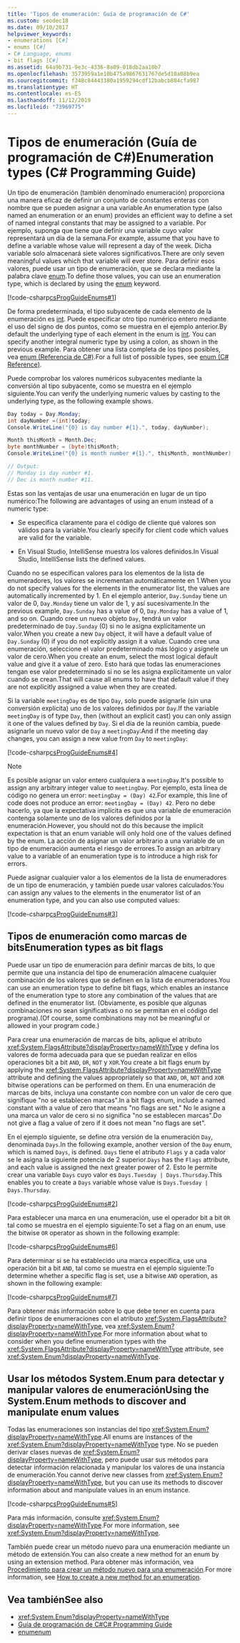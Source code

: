 ```yaml
---
title: 'Tipos de enumeración: Guía de programación de C#'
ms.custom: seodec18
ms.date: 09/10/2017
helpviewer_keywords:
- enumerations [C#]
- enums [C#]
- C# Language, enums
- bit flags [C#]
ms.assetid: 64a9b731-9e3c-4336-8a09-018db2aa10b7
ms.openlocfilehash: 3573959a1e10b475a9867631767de5d10a08b9ea
ms.sourcegitcommit: f348c84443380a1959294cdf12babcb804cfa987
ms.translationtype: HT
ms.contentlocale: es-ES
ms.lasthandoff: 11/12/2019
ms.locfileid: "73969775"
---
```

# <a name="enumeration-types-c-programming-guide"></a><span data-ttu-id="749f8-102">Tipos de enumeración (Guía de programación de C#)</span><span class="sxs-lookup"><span data-stu-id="749f8-102">Enumeration types (C# Programming Guide)</span></span>

<span data-ttu-id="749f8-103">Un tipo de enumeración (también denominado enumeración) proporciona una manera eficaz de definir un conjunto de constantes enteras con nombre que se pueden asignar a una variable.</span><span class="sxs-lookup"><span data-stu-id="749f8-103">An enumeration type (also named an enumeration or an enum) provides an efficient way to define a set of named integral constants that may be assigned to a variable.</span></span> <span data-ttu-id="749f8-104">Por ejemplo, suponga que tiene que definir una variable cuyo valor representará un día de la semana.</span><span class="sxs-lookup"><span data-stu-id="749f8-104">For example, assume that you have to define a variable whose value will represent a day of the week.</span></span> <span data-ttu-id="749f8-105">Dicha variable solo almacenará siete valores significativos.</span><span class="sxs-lookup"><span data-stu-id="749f8-105">There are only seven meaningful values which that variable will ever store.</span></span> <span data-ttu-id="749f8-106">Para definir esos valores, puede usar un tipo de enumeración, que se declara mediante la palabra clave [enum](../language-reference/keywords/enum.md).</span><span class="sxs-lookup"><span data-stu-id="749f8-106">To define those values, you can use an enumeration type, which is declared by using the [enum](../language-reference/keywords/enum.md) keyword.</span></span>

[!code-csharp[csProgGuideEnums#1](../../../samples/snippets/csharp/VS_Snippets_VBCSharp/csProgGuideEnums/CS/Enums.cs#1)]

<span data-ttu-id="749f8-107">De forma predeterminada, el tipo subyacente de cada elemento de la enumeración es [int](../language-reference/builtin-types/integral-numeric-types.md). Puede especificar otro tipo numérico entero mediante el uso del signo de dos puntos, como se muestra en el ejemplo anterior.</span><span class="sxs-lookup"><span data-stu-id="749f8-107">By default the underlying type of each element in the enum is [int](../language-reference/builtin-types/integral-numeric-types.md). You can specify another integral numeric type by using a colon, as shown in the previous example.</span></span> <span data-ttu-id="749f8-108">Para obtener una lista completa de los tipos posibles, vea [enum (Referencia de C#)](../language-reference/keywords/enum.md).</span><span class="sxs-lookup"><span data-stu-id="749f8-108">For a full list of possible types, see [enum (C# Reference)](../language-reference/keywords/enum.md).</span></span>

<span data-ttu-id="749f8-109">Puede comprobar los valores numéricos subyacentes mediante la conversión al tipo subyacente, como se muestra en el ejemplo siguiente.</span><span class="sxs-lookup"><span data-stu-id="749f8-109">You can verify the underlying numeric values by casting  to the underlying type, as the following example shows.</span></span>

```csharp
Day today = Day.Monday;
int dayNumber =(int)today;
Console.WriteLine("{0} is day number #{1}.", today, dayNumber);

Month thisMonth = Month.Dec;
byte monthNumber = (byte)thisMonth;
Console.WriteLine("{0} is month number #{1}.", thisMonth, monthNumber);

// Output:
// Monday is day number #1.
// Dec is month number #11.
```

<span data-ttu-id="749f8-110">Estas son las ventajas de usar una enumeración en lugar de un tipo numérico:</span><span class="sxs-lookup"><span data-stu-id="749f8-110">The following are advantages of using an enum instead of a numeric type:</span></span>

- <span data-ttu-id="749f8-111">Se especifica claramente para el código de cliente qué valores son válidos para la variable.</span><span class="sxs-lookup"><span data-stu-id="749f8-111">You clearly specify for client code which values are valid for the variable.</span></span>

- <span data-ttu-id="749f8-112">En Visual Studio, IntelliSense muestra los valores definidos.</span><span class="sxs-lookup"><span data-stu-id="749f8-112">In Visual Studio, IntelliSense lists the defined values.</span></span>

<span data-ttu-id="749f8-113">Cuando no se especifican valores para los elementos de la lista de enumeradores, los valores se incrementan automáticamente en 1.</span><span class="sxs-lookup"><span data-stu-id="749f8-113">When you do not specify values for the elements in the enumerator list, the values are automatically incremented by 1.</span></span> <span data-ttu-id="749f8-114">En el ejemplo anterior, `Day.Sunday` tiene un valor de 0, `Day.Monday` tiene un valor de 1, y así sucesivamente.</span><span class="sxs-lookup"><span data-stu-id="749f8-114">In the previous example, `Day.Sunday` has a value of 0, `Day.Monday` has a value of 1, and so on.</span></span> <span data-ttu-id="749f8-115">Cuando cree un nuevo objeto `Day`, tendrá un valor predeterminado de `Day.Sunday` (0) si no le asigna explícitamente un valor.</span><span class="sxs-lookup"><span data-stu-id="749f8-115">When you create a new `Day` object, it will have a default value of `Day.Sunday` (0) if you do not explicitly assign it a value.</span></span> <span data-ttu-id="749f8-116">Cuando cree una enumeración, seleccione el valor predeterminado más lógico y asígnele un valor de cero.</span><span class="sxs-lookup"><span data-stu-id="749f8-116">When you create an enum, select the most logical default value and give it a value of zero.</span></span> <span data-ttu-id="749f8-117">Esto hará que todas las enumeraciones tengan ese valor predeterminado si no se les asigna explícitamente un valor cuando se crean.</span><span class="sxs-lookup"><span data-stu-id="749f8-117">That will cause all enums to have that default value if they are not explicitly assigned a value when they are created.</span></span>

<span data-ttu-id="749f8-118">Si la variable `meetingDay` es de tipo `Day`, solo puede asignarle (sin una conversión explícita) uno de los valores definidos por `Day`.</span><span class="sxs-lookup"><span data-stu-id="749f8-118">If the variable `meetingDay` is of type `Day`, then (without an explicit cast) you can only assign it one of the values defined by `Day`.</span></span> <span data-ttu-id="749f8-119">Si el día de la reunión cambia, puede asignarle un nuevo valor de `Day` a `meetingDay`:</span><span class="sxs-lookup"><span data-stu-id="749f8-119">And if the meeting day changes, you can assign a new value from `Day` to `meetingDay`:</span></span>

[!code-csharp[csProgGuideEnums#4](../../../samples/snippets/csharp/VS_Snippets_VBCSharp/csProgGuideEnums/CS/Enums.cs#4)]

> [!NOTE]
> <span data-ttu-id="749f8-120">Es posible asignar un valor entero cualquiera a `meetingDay`.</span><span class="sxs-lookup"><span data-stu-id="749f8-120">It's possible to assign any arbitrary integer value to `meetingDay`.</span></span> <span data-ttu-id="749f8-121">Por ejemplo, esta línea de código no genera un error: `meetingDay = (Day) 42`.</span><span class="sxs-lookup"><span data-stu-id="749f8-121">For example, this line of code does not produce an error: `meetingDay = (Day) 42`.</span></span> <span data-ttu-id="749f8-122">Pero no debe hacerlo, ya que la expectativa implícita es que una variable de enumeración contenga solamente uno de los valores definidos por la enumeración.</span><span class="sxs-lookup"><span data-stu-id="749f8-122">However, you should not do this because the implicit expectation is that an enum variable will only hold one of the values defined by the enum.</span></span> <span data-ttu-id="749f8-123">La acción de asignar un valor arbitrario a una variable de un tipo de enumeración aumenta el riesgo de errores.</span><span class="sxs-lookup"><span data-stu-id="749f8-123">To assign an arbitrary value to a variable of an enumeration type is to introduce a high risk for errors.</span></span>

<span data-ttu-id="749f8-124">Puede asignar cualquier valor a los elementos de la lista de enumeradores de un tipo de enumeración, y también puede usar valores calculados:</span><span class="sxs-lookup"><span data-stu-id="749f8-124">You can assign any values to the elements in the enumerator list of an enumeration type, and you can also use computed values:</span></span>

[!code-csharp[csProgGuideEnums#3](../../../samples/snippets/csharp/VS_Snippets_VBCSharp/csProgGuideEnums/CS/Enums.cs#3)]

## <a name="enumeration-types-as-bit-flags"></a><span data-ttu-id="749f8-125">Tipos de enumeración como marcas de bits</span><span class="sxs-lookup"><span data-stu-id="749f8-125">Enumeration types as bit flags</span></span>

<span data-ttu-id="749f8-126">Puede usar un tipo de enumeración para definir marcas de bits, lo que permite que una instancia del tipo de enumeración almacene cualquier combinación de los valores que se definen en la lista de enumeradores.</span><span class="sxs-lookup"><span data-stu-id="749f8-126">You can use an enumeration type to define bit flags, which enables an instance of the enumeration type to store any combination of the values that are defined in the enumerator list.</span></span> <span data-ttu-id="749f8-127">(Obviamente, es posible que algunas combinaciones no sean significativas o no se permitan en el código del programa).</span><span class="sxs-lookup"><span data-stu-id="749f8-127">(Of course, some combinations may not be meaningful or allowed in your program code.)</span></span>

<span data-ttu-id="749f8-128">Para crear una enumeración de marcas de bits, aplique el atributo <xref:System.FlagsAttribute?displayProperty=nameWithType> y defina los valores de forma adecuada para que se puedan realizar en ellos operaciones bit a bit `AND`, `OR`, `NOT` y `XOR`.</span><span class="sxs-lookup"><span data-stu-id="749f8-128">You create a bit flags enum by applying the <xref:System.FlagsAttribute?displayProperty=nameWithType> attribute and defining the values appropriately so that `AND`, `OR`, `NOT` and `XOR` bitwise operations can be performed on them.</span></span> <span data-ttu-id="749f8-129">En una enumeración de marcas de bits, incluya una constante con nombre con un valor de cero que signifique "no se establecen marcas".</span><span class="sxs-lookup"><span data-stu-id="749f8-129">In a bit flags enum, include a named constant with a value of zero that means "no flags are set."</span></span> <span data-ttu-id="749f8-130">No le asigne a una marca un valor de cero si no significa "no se establecen marcas".</span><span class="sxs-lookup"><span data-stu-id="749f8-130">Do not give a flag a value of zero if it does not mean "no flags are set".</span></span>

<span data-ttu-id="749f8-131">En el ejemplo siguiente, se define otra versión de la enumeración `Day`, denominada `Days`.</span><span class="sxs-lookup"><span data-stu-id="749f8-131">In the following example, another version of the `Day` enum, which is named `Days`, is defined.</span></span> <span data-ttu-id="749f8-132">`Days` tiene el atributo `Flags` y a cada valor se le asigna la siguiente potencia de 2 superior.</span><span class="sxs-lookup"><span data-stu-id="749f8-132">`Days` has the `Flags` attribute, and each value is assigned the next greater power of 2.</span></span> <span data-ttu-id="749f8-133">Esto le permite crear una variable `Days` cuyo valor es `Days.Tuesday | Days.Thursday`.</span><span class="sxs-lookup"><span data-stu-id="749f8-133">This enables you to create a `Days` variable whose value is `Days.Tuesday | Days.Thursday`.</span></span>

[!code-csharp[csProgGuideEnums#2](../../../samples/snippets/csharp/VS_Snippets_VBCSharp/csProgGuideEnums/CS/Enums.cs#2)]

<span data-ttu-id="749f8-134">Para establecer una marca en una enumeración, use el operador bit a bit `OR` tal como se muestra en el ejemplo siguiente:</span><span class="sxs-lookup"><span data-stu-id="749f8-134">To set a flag on an enum, use the bitwise `OR` operator as shown in the following example:</span></span>

[!code-csharp[csProgGuideEnums#6](../../../samples/snippets/csharp/VS_Snippets_VBCSharp/csProgGuideEnums/CS/Enums.cs#6)]

<span data-ttu-id="749f8-135">Para determinar si se ha establecido una marca específica, use una operación bit a bit `AND`, tal como se muestra en el ejemplo siguiente:</span><span class="sxs-lookup"><span data-stu-id="749f8-135">To determine whether a specific flag is set, use a bitwise `AND` operation, as shown in the following example:</span></span>

[!code-csharp[csProgGuideEnums#7](../../../samples/snippets/csharp/VS_Snippets_VBCSharp/csProgGuideEnums/CS/Enums.cs#7)]

<span data-ttu-id="749f8-136">Para obtener más información sobre lo que debe tener en cuenta para definir tipos de enumeraciones con el atributo <xref:System.FlagsAttribute?displayProperty=nameWithType>, vea <xref:System.Enum?displayProperty=nameWithType>.</span><span class="sxs-lookup"><span data-stu-id="749f8-136">For more information about what to consider when you define enumeration types with the <xref:System.FlagsAttribute?displayProperty=nameWithType> attribute, see <xref:System.Enum?displayProperty=nameWithType>.</span></span>

## <a name="using-the-systemenum-methods-to-discover-and-manipulate-enum-values"></a><span data-ttu-id="749f8-137">Usar los métodos System.Enum para detectar y manipular valores de enumeración</span><span class="sxs-lookup"><span data-stu-id="749f8-137">Using the System.Enum methods to discover and manipulate enum values</span></span>

<span data-ttu-id="749f8-138">Todas las enumeraciones son instancias del tipo <xref:System.Enum?displayProperty=nameWithType>.</span><span class="sxs-lookup"><span data-stu-id="749f8-138">All enums are instances of the <xref:System.Enum?displayProperty=nameWithType> type.</span></span> <span data-ttu-id="749f8-139">No se pueden derivar clases nuevas de <xref:System.Enum?displayProperty=nameWithType>, pero puede usar sus métodos para detectar información relacionada y manipular los valores de una instancia de enumeración.</span><span class="sxs-lookup"><span data-stu-id="749f8-139">You cannot derive new classes from <xref:System.Enum?displayProperty=nameWithType>, but you can use its methods to discover information about and manipulate values in an enum instance.</span></span>

[!code-csharp[csProgGuideEnums#5](../../../samples/snippets/csharp/VS_Snippets_VBCSharp/csProgGuideEnums/CS/Enums.cs#5)]

<span data-ttu-id="749f8-140">Para más información, consulte <xref:System.Enum?displayProperty=nameWithType>.</span><span class="sxs-lookup"><span data-stu-id="749f8-140">For more information, see <xref:System.Enum?displayProperty=nameWithType>.</span></span>

<span data-ttu-id="749f8-141">También puede crear un método nuevo para una enumeración mediante un método de extensión.</span><span class="sxs-lookup"><span data-stu-id="749f8-141">You can also create a new method for an enum by using an extension method.</span></span> <span data-ttu-id="749f8-142">Para obtener más información, vea [Procedimiento para crear un método nuevo para una enumeración](./classes-and-structs/how-to-create-a-new-method-for-an-enumeration.md).</span><span class="sxs-lookup"><span data-stu-id="749f8-142">For more information, see [How to create a new method for an enumeration](./classes-and-structs/how-to-create-a-new-method-for-an-enumeration.md).</span></span>

## <a name="see-also"></a><span data-ttu-id="749f8-143">Vea también</span><span class="sxs-lookup"><span data-stu-id="749f8-143">See also</span></span>

- <xref:System.Enum?displayProperty=nameWithType>
- [<span data-ttu-id="749f8-144">Guía de programación de C#</span><span class="sxs-lookup"><span data-stu-id="749f8-144">C# Programming Guide</span></span>](./index.md)
- [<span data-ttu-id="749f8-145">enum</span><span class="sxs-lookup"><span data-stu-id="749f8-145">enum</span></span>](../language-reference/keywords/enum.md)
